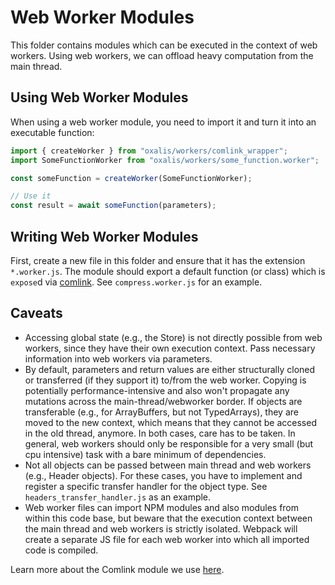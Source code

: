 # Web Worker Modules

This folder contains modules which can be executed in the context of web workers.
Using web workers, we can offload heavy computation from the main thread.

## Using Web Worker Modules

When using a web worker module, you need to import it and turn it into an executable function:

```js
import { createWorker } from "oxalis/workers/comlink_wrapper";
import SomeFunctionWorker from "oxalis/workers/some_function.worker";

const someFunction = createWorker(SomeFunctionWorker);

// Use it
const result = await someFunction(parameters);
```

## Writing Web Worker Modules

First, create a new file in this folder and ensure that it has the extension `*.worker.js`.
The module should export a default function (or class) which is `expose`d via [comlink](https://github.com/GoogleChromeLabs/comlink).
See `compress.worker.js` for an example.

## Caveats

- Accessing global state (e.g., the Store) is not directly possible from web workers, since they have their own execution context. Pass necessary information into web workers via parameters.
- By default, parameters and return values are either structurally cloned or transferred (if they support it) to/from the web worker. Copying is potentially performance-intensive and also won't propagate any mutations across the main-thread/webworker border. If objects are transferable (e.g., for ArrayBuffers, but not TypedArrays), they are moved to the new context, which means that they cannot be accessed in the old thread, anymore. In both cases, care has to be taken. In general, web workers should only be responsible for a very small (but cpu intensive) task with a bare minimum of dependencies.
- Not all objects can be passed between main thread and web workers (e.g., Header objects). For these cases, you have to implement and register a specific transfer handler for the object type. See `headers_transfer_handler.js` as an example.
- Web worker files can import NPM modules and also modules from within this code base, but beware that the execution context between the main thread and web workers is strictly isolated. Webpack will create a separate JS file for each web worker into which all imported code is compiled.

Learn more about the Comlink module we use [here](https://github.com/GoogleChromeLabs/comlink).
